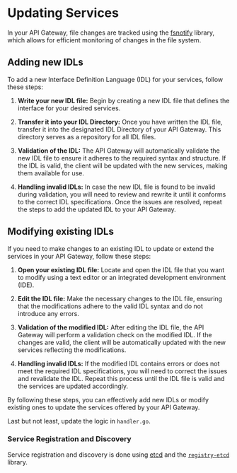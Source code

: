 # Updating Services

In your API Gateway, file changes are tracked using the [fsnotify](https://github.com/fsnotify/fsnotify) library, which allows for efficient monitoring of changes in the file system.

## Adding new IDLs

To add a new Interface Definition Language (IDL) for your services, follow these steps:

1. **Write your new IDL file:** Begin by creating a new IDL file that defines the interface for your desired services.

2. **Transfer it into your IDL Directory:** Once you have written the IDL file, transfer it into the designated IDL Directory of your API Gateway. This directory serves as a repository for all IDL files.

3. **Validation of the IDL:** The API Gateway will automatically validate the new IDL file to ensure it adheres to the required syntax and structure. If the IDL is valid, the client will be updated with the new services, making them available for use.

4. **Handling invalid IDLs:** In case the new IDL file is found to be invalid during validation, you will need to review and rewrite it until it conforms to the correct IDL specifications. Once the issues are resolved, repeat the steps to add the updated IDL to your API Gateway.

## Modifying existing IDLs

If you need to make changes to an existing IDL to update or extend the services in your API Gateway, follow these steps:

1. **Open your existing IDL file:** Locate and open the IDL file that you want to modify using a text editor or an integrated development environment (IDE).

2. **Edit the IDL file:** Make the necessary changes to the IDL file, ensuring that the modifications adhere to the valid IDL syntax and do not introduce any errors.

3. **Validation of the modified IDL:** After editing the IDL file, the API Gateway will perform a validation check on the modified IDL. If the changes are valid, the client will be automatically updated with the new services reflecting the modifications.

4. **Handling invalid IDLs:** If the modified IDL contains errors or does not meet the required IDL specifications, you will need to correct the issues and revalidate the IDL. Repeat this process until the IDL file is valid and the services are updated accordingly.

By following these steps, you can effectively add new IDLs or modify existing ones to update the services offered by your API Gateway.

Last but not least, update the logic in `handler.go`.

### Service Registration and Discovery

Service registration and discovery is done using [etcd](https://etcd.io/docs/v3.5/)
and the [`registry-etcd`](https://github.com/kitex-contrib/registry-etcd) library.